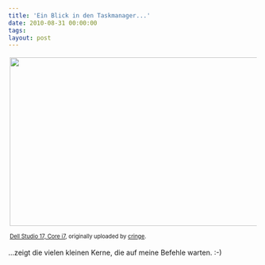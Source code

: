 ```yaml
---
title: 'Ein Blick in den Taskmanager...'
date: 2010-08-31 00:00:00 
tags: 
layout: post
---
```

<div style="text-align: left; padding: 3px;">
<img src="http://posterous.com/getfile/files.posterous.com/import-rzzc/qtfGBGfsjyDplCniFCFFCbcmkBdJsmFGjsxEvbwFIqIHjDmfAdDJjcrBGcAc/media_httpfarm5static_mxjhp.jpg.scaled500.jpg" width="500" height="340"/>


<span style="font-size: 0.8em; margin-top: 0px;"><a href="http://www.flickr.com/photos/cringe/4942448208/">Dell Studio 17, Core i7</a>, originally uploaded by <a href="http://www.flickr.com/people/cringe/">cringe</a>.</span>
</div>
...zeigt die vielen kleinen Kerne, die auf meine Befehle warten. :-)
